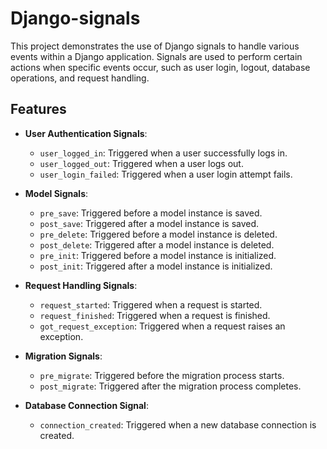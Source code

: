 # Django-signals

This project demonstrates the use of Django signals to handle various events within a Django application. Signals are used to perform certain actions when specific events occur, such as user login, logout, database operations, and request handling.

## Features

- **User Authentication Signals**:
  - `user_logged_in`: Triggered when a user successfully logs in.
  - `user_logged_out`: Triggered when a user logs out.
  - `user_login_failed`: Triggered when a user login attempt fails.

- **Model Signals**:
  - `pre_save`: Triggered before a model instance is saved.
  - `post_save`: Triggered after a model instance is saved.
  - `pre_delete`: Triggered before a model instance is deleted.
  - `post_delete`: Triggered after a model instance is deleted.
  - `pre_init`: Triggered before a model instance is initialized.
  - `post_init`: Triggered after a model instance is initialized.

- **Request Handling Signals**:
  - `request_started`: Triggered when a request is started.
  - `request_finished`: Triggered when a request is finished.
  - `got_request_exception`: Triggered when a request raises an exception.

- **Migration Signals**:
  - `pre_migrate`: Triggered before the migration process starts.
  - `post_migrate`: Triggered after the migration process completes.

- **Database Connection Signal**:
  - `connection_created`: Triggered when a new database connection is created.
